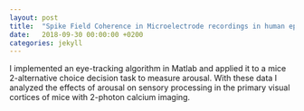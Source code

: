 ```yaml
---
layout: post
title:  "Spike Field Coherence in Microelectrode recordings in human epilepsy patients engaged in a memory task"
date:   2018-09-30 00:00:00 +0200
categories: jekyll
---
```


I implemented an eye-tracking algorithm in Matlab and applied it to a mice 2-alternative choice decision task to measure arousal. With these data I analyzed the effects of arousal on sensory processing in the primary visual cortices of mice with 2-photon calcium imaging.